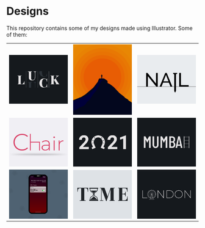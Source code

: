 # Designs
This repository contains some of my designs made using Illustrator.
Some of them:
<table>
    <tr>
      <td><img src="2020-12/png/06.12.2020.png"></td>
      <td><img src="2020-11/png/15.11.2020.png"></td>
      <td><img src="2020-11/png/24.11.2020.png"></td>
    </tr>
    <tr>
      <td><img src="2020-11/png/17.11.2020.png"></td>
      <td><img src="2021-01/png/01.01.2021.png"></td>
      <td><img src="2020-12/png/27.12.2020.png"></td>
    </tr>
    <tr>
      <td><img src="2020-11/png/19.11.2020 - 2.png"></td>
      <td><img src="2020-11/png/16.11.2020.png"></td>
      <td><img src="2020-12/png/16.12.2020.png"></td>
    </tr>
</table>
